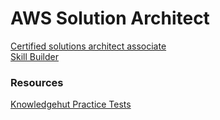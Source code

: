 # AWS Solution Architect
[Certified solutions architect associate](https://aws.amazon.com/certification/certified-solutions-architect-associate/)   
[Skill Builder](https://skillbuilder.aws/exam-prep/solutions-architect-associate)  

### Resources
[Knowledgehut Practice Tests](https://www.knowledgehut.com/practice-tests/aws-solutions-architect-associate)

